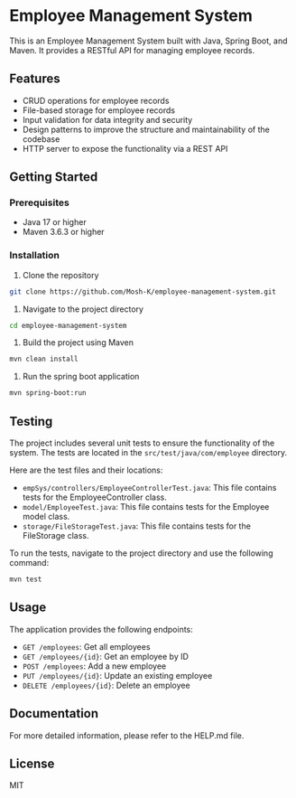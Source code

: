 # Employee Management System

This is an Employee Management System built with Java, Spring Boot, and Maven. It provides a RESTful API for managing employee records.

## Features

- CRUD operations for employee records
- File-based storage for employee records
- Input validation for data integrity and security
- Design patterns to improve the structure and maintainability of the codebase
- HTTP server to expose the functionality via a REST API

## Getting Started

### Prerequisites

- Java 17 or higher
- Maven 3.6.3 or higher

### Installation

1. Clone the repository

```bash
git clone https://github.com/Mosh-K/employee-management-system.git
```

1. Navigate to the project directory

```bash
cd employee-management-system
```

1. Build the project using Maven

```bash
mvn clean install
```

1. Run the spring boot application

```bash
mvn spring-boot:run
```

## Testing

The project includes several unit tests to ensure the functionality of the system. The tests are located in the `src/test/java/com/employee` directory.

Here are the test files and their locations:

- `empSys/controllers/EmployeeControllerTest.java`: This file contains tests for the EmployeeController class.
- `model/EmployeeTest.java`: This file contains tests for the Employee model class.
- `storage/FileStorageTest.java`: This file contains tests for the FileStorage class.

To run the tests, navigate to the project directory and use the following command:

```bash
mvn test
```


## Usage

The application provides the following endpoints:

- `GET /employees`: Get all employees
- `GET /employees/{id}`: Get an employee by ID
- `POST /employees`: Add a new employee
- `PUT /employees/{id}`: Update an existing employee
- `DELETE /employees/{id}`: Delete an employee

## Documentation

For more detailed information, please refer to the HELP.md file.

## License

MIT
